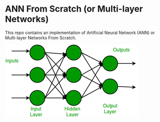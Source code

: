 # ANN From Scratch (or Multi-layer Networks)
This repo contains an implementation of Artificial Neural Network (ANN) or Multi-layer Networks From Scratch.

![Multi-layer Networks img](nodeNeural.jpg)
